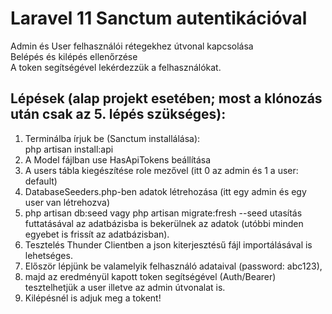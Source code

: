 # Laravel 11 Sanctum autentikációval
Admin és User felhasználói rétegekhez útvonal kapcsolása  
Belépés és kilépés ellenőrzése  
A token segítségével lekérdezzük a felhasználókat.  

## Lépések (alap projekt esetében; most a klónozás után csak az 5. lépés szükséges):
1. Terminálba írjuk be (Sanctum installálása):  
php artisan install:api  
2. A Model fájlban use HasApiTokens beállítása
3. A users tábla kiegészítése role mezővel (itt 0 az admin és 1 a user: default)
4. DatabaseSeeders.php-ben adatok létrehozása (itt egy admin és egy user van létrehozva)
5. php artisan db:seed vagy php artisan migrate:fresh --seed utasítás futtatásával az adatbázisba is bekerülnek az adatok (utóbbi minden egyebet is frissít az adatbázisban).
6. Tesztelés Thunder Clientben a json kiterjesztésű fájl importálásával is lehetséges.
7. Először lépjünk be valamelyik felhasználó adataival (password: abc123),  
8. majd az eredményül kapott token segítségével (Auth/Bearer) tesztelhetjük a user illetve az admin útvonalat is.
9. Kilépésnél is adjuk meg a tokent!
